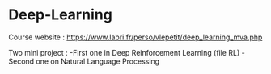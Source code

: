 # Deep-Learning

Course website : https://www.labri.fr/perso/vlepetit/deep_learning_mva.php

Two mini project : 
-First one in Deep Reinforcement Learning (file RL)
-Second one on Natural Language Processing
